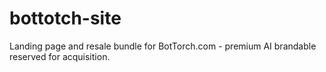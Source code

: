 # bottotch-site
Landing page and resale bundle for BotTorch.com - premium AI brandable reserved for acquisition.
